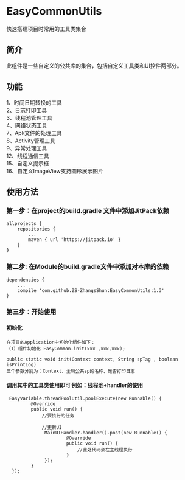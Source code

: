 # EasyCommonUtils
 快速搭建项目时常用的工具类集合

## 简介

 此组件是一些自定义的公共库的集合，包括自定义工具类和UI控件两部分。

## 功能

1、时间日期转换的工具<br>
2、日志打印工具<br>
3、线程池管理工具<br>
4、网络状态工具<br>
7、Apk文件的处理工具<br>
8、Activity管理工具<br>
9、异常处理工具<br>
12、线程通信工具<br>
15、自定义提示框<br>
16、自定义ImageView支持圆形展示图片<br>

## 使用方法

### 第一步：在project的build.gradle 文件中添加JitPack依赖

    allprojects {
        repositories {
            ...
            maven { url 'https://jitpack.io' }
        }
    }

### 第二步: 在Module的build.gradle文件中添加对本库的依赖

    dependencies {
        ...
        compile 'com.github.ZS-ZhangsShun:EasyCommonUtils:1.3'
    }


### 第三步：开始使用

#### 初始化

    在项目的Application中初始化组件如下：
    （1）组件初始化 EasyCommon.init(xxx ,xxx,xxx);

    public static void init(Context context, String spTag , boolean isPrintLog)
    三个参数分别为：Context、全局公共sp的名称、是否打印日志

#### 调用其中的工具类使用即可 例如：线程池+handler的使用
     EasyVariable.threadPoolUtil.poolExecute(new Runnable() {
             @Override
             public void run() {
                 //要执行的任务

                 //更新UI
                  MainUIHandler.handler().post(new Runnable() {
                          @Override
                          public void run() {
                              //此处代码会在主线程执行
                          }
                  });
             }
      });